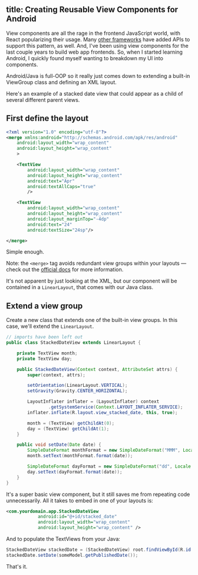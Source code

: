 title: Creating Reusable View Components for Android
---

View components are all the rage in the frontend JavaScript world, with React popularizing their usage. Many [other frameworks](https://docs.angularjs.org/guide/component) have added APIs to support this pattern, as well. And, I've been using view components for the last couple years to build web app frontends. So, when I started learning Android, I quickly found myself wanting to breakdown my UI into components. 

Android/Java is full-OOP so it really just comes down to extending a built-in ViewGroup class and defining an XML layout.

Here's an example of a stacked date view that could appear as a child of several different parent views. 

## First define the layout

```xml
<?xml version="1.0" encoding="utf-8"?>
<merge xmlns:android="http://schemas.android.com/apk/res/android"
    android:layout_width="wrap_content"
    android:layout_height="wrap_content"
    >

    <TextView
        android:layout_width="wrap_content"
        android:layout_height="wrap_content"
        android:text="Apr"
        android:textAllCaps="true"
        />

    <TextView
        android:layout_width="wrap_content"
        android:layout_height="wrap_content"
        android:layout_marginTop="-4dp"
        android:text="24"
        android:textSize="24sp"/>

</merge>
```

Simple enough. 

Note: the `<merge>` tag avoids redundant view groups within your layouts &mdash; check out the [official docs](https://developer.android.com/training/improving-layouts/reusing-layouts.html#Merge) for more information. 

It's not apparent by just looking at the XML, but our component will be contained in a `LinearLayout`, that comes with our Java class.

## Extend a view group

Create a new class that extends one of the built-in view groups. In this case, we'll extend the `LinearLayout`.

```java
// imports have been left out
public class StackedDateView extends LinearLayout {

    private TextView month;
    private TextView day;

    public StackedDateView(Context context, AttributeSet attrs) {
        super(context, attrs);

        setOrientation(LinearLayout.VERTICAL);
        setGravity(Gravity.CENTER_HORIZONTAL);

        LayoutInflater inflater = (LayoutInflater) context
                .getSystemService(Context.LAYOUT_INFLATER_SERVICE);
        inflater.inflate(R.layout.view_stacked_date, this, true);

        month = (TextView) getChildAt(0);
        day = (TextView) getChildAt(1);
    }

    public void setDate(Date date) {
        SimpleDateFormat monthFormat = new SimpleDateFormat("MMM", Locale.US);
        month.setText(monthFormat.format(date));

        SimpleDateFormat dayFormat = new SimpleDateFormat("dd", Locale.US);
        day.setText(dayFormat.format(date));
    }
}
```

It's a super basic view component, but it still saves me from repeating code unnecessarily. All it takes to embed in one of your layouts is:

```xml
<com.yourdomain.app.StackedDateView
            android:id="@+id/stacked_date"
            android:layout_width="wrap_content"
            android:layout_height="wrap_content" />
```

And to populate the TextViews from your Java:

```java
StackedDateView stackedDate = (StackedDateView) root.findViewById(R.id.stacked_date);
stackedDate.setDate(someModel.getPublishedDate());
```

That's it.

